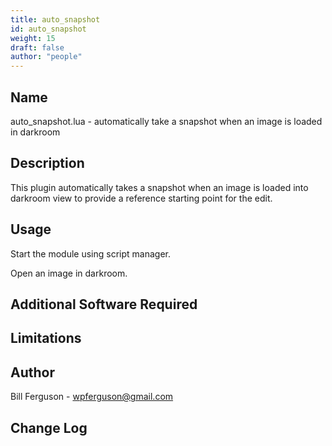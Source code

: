 ```yaml
---
title: auto_snapshot
id: auto_snapshot
weight: 15
draft: false
author: "people"
---
```


## Name

auto_snapshot.lua - automatically take a snapshot when an image is loaded in darkroom

## Description

This plugin automatically takes a snapshot when an image is loaded into darkroom view
to provide a reference starting point for the edit.

## Usage

Start the module using script manager.

Open an image in darkroom.

## Additional Software Required


## Limitations


## Author

Bill Ferguson - wpferguson@gmail.com

## Change Log
